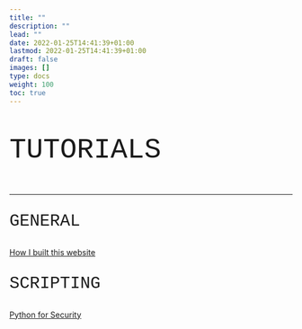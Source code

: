 ```yaml
---
title: ""
description: ""
lead: ""
date: 2022-01-25T14:41:39+01:00
lastmod: 2022-01-25T14:41:39+01:00
draft: false
images: []
type: docs
weight: 100
toc: true
---
```



<p style="font-family: Courier New; font-size: 50px"> TUTORIALS</p>

----------------

<p style="font-family: Courier New; font-size: 30px"> GENERAL</p>

<a class="btn btn-primary btn- px-4 mb-2" href="/docs/tutorials/how/doks/introduction/" role="button">How I built this website</a> 

<p style="font-family: Courier New; font-size: 30px">SCRIPTING</p>

<a class="btn btn-primary btn- px-4 mb-2" href="/docs/tutorials/pythonsecurity/introduction/" role="button">Python for Security</a>
